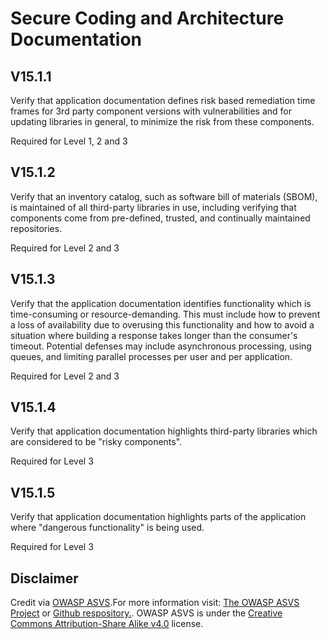 # Secure Coding and Architecture Documentation
## V15.1.1
Verify that application documentation defines risk based remediation time frames for 3rd party component versions with vulnerabilities and for updating libraries in general, to minimize the risk from these components.
Required for Level 1, 2 and 3
## V15.1.2
Verify that an inventory catalog, such as software bill of materials (SBOM), is maintained of all third-party libraries in use, including verifying that components come from pre-defined, trusted, and continually maintained repositories.
Required for Level 2 and 3
## V15.1.3
Verify that the application documentation identifies functionality which is time-consuming or resource-demanding. This must include how to prevent a loss of availability due to overusing this functionality and how to avoid a situation where building a response takes longer than the consumer's timeout. Potential defenses may include asynchronous processing, using queues, and limiting parallel processes per user and per application.
Required for Level 2 and 3
## V15.1.4
Verify that application documentation highlights third-party libraries which are considered to be "risky components".
Required for Level 3
## V15.1.5
Verify that application documentation highlights parts of the application where "dangerous functionality" is being used.
Required for Level 3
## Disclaimer
Credit via [OWASP ASVS](https://owasp.org/www-project-application-security-verification-standard/).For more information visit: [The OWASP ASVS Project](https://owasp.org/www-project-application-security-verification-standard/) or [Github respository.](https://github.com/OWASP/ASVS). OWASP ASVS is under the [Creative Commons Attribution-Share Alike v4.0](https://github.com/OWASP/ASVS/blob/v5.0.0/LICENSE.md) license.
